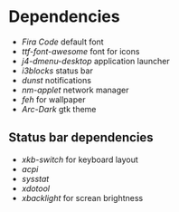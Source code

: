 # Dependencies

 * *Fira Code* default font
 * *ttf-font-awesome* font for icons
 * *j4-dmenu-desktop* application launcher
 * *i3blocks* status bar
 * *dunst* notifications
 * *nm-applet* network manager
 * *feh* for wallpaper
 * *Arc-Dark* gtk theme

## Status bar dependencies
 * *xkb-switch* for keyboard layout
 * *acpi*
 * *sysstat*
 * *xdotool*
 * *xbacklight* for screan brightness

